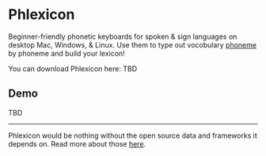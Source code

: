 # Phlexicon

Beginner-friendly phonetic keyboards for spoken & sign languages on desktop Mac, Windows, & Linux.
Use them to type out vocobulary [phoneme](https://en.wikipedia.org/wiki/Phoneme) by phoneme and build your lexicon!

You can download Phlexicon here: TBD

## Demo

TBD

---

Phlexicon would be nothing without the open source data and frameworks it depends on.
Read more about those [here](./attribution.md).